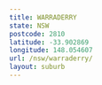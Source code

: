 ```yaml
---
title: WARRADERRY
state: NSW
postcode: 2810
latitude: -33.902869
longitude: 148.054607
url: /nsw/warraderry/
layout: suburb
---
```

